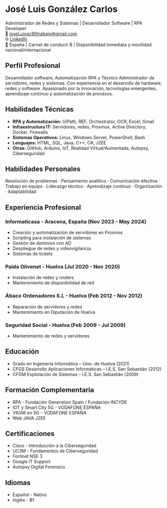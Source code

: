<!DOCTYPE html>
<html lang="es">
<head>
  <meta charset="UTF-8">
</head>
<body>

  <h1>José Luis González Carlos</h1>
  <p class="contact">
    Administrador de Redes y Sistemas | Desarrollador Software | RPA Developer<br>
    📧 <a href="mailto:joseLuisgc90trabajo@gmail.com">joseLuisgc90trabajo@gmail.com</a><br>
    🌐 <a href="http://www.linkedin.com/in/joseluisgonzálezcarlos" target="_blank">LinkedIn</a> <br>
    📍 España | Carnet de conducir B | Disponibilidad inmediata y movilidad nacional/internacional
  </p>

  <div class="section">
    <h2>Perfil Profesional</h2>
    <p>Desarrollador software, Automatización RPA y Técnico Administrador de servidores, redes y sistemas. Con experiencia en el desarrollo de hardware, redes y software. Apasionado por la innovación, tecnologías emergentes, aprendizaje continuo y automatización de procesos.</p>
  </div>

  <div class="section">
    <h2>Habilidades Técnicas</h2>
    <ul>
      <li><strong>RPA y Automatización:</strong> UiPath, REF, Orchestrator, OCR, Excel, Gmail</li>
      <li><strong>Infraestructura IT:</strong> Servidores, redes, Proxmox, Active Directory, Docker, Firewalls</li>
      <li><strong>Sistemas Operativos:</strong> Linux, Windows Server, PowerShell, Bash</li>
      <li><strong>Lenguajes:</strong> HTML, SQL, Java, C++, C#, J2EE</li>
      <li><strong>Otras:</strong> GitHub, Arduino, IoT, Realidad Virtual/Aumentada, Autopsy, Ciberseguridad</li>
    </ul>
  </div>

  <div class="section">
    <h2>Habilidades Personales</h2>
    <p>Resolución de problemas · Pensamiento analítico · Comunicación efectiva · Trabajo en equipo · Liderazgo técnico · Aprendizaje continuo · Organización · Adaptabilidad</p>
  </div>

  <div class="section">
    <h2>Experiencia Profesional</h2>
    <h3>Informaticasa - Aracena, España (Nov 2023 - May 2024)</h3>
    <ul>
      <li>Creación y automatización de servidores en Proxmox</li>
      <li>Scripting para instalación de sistemas</li>
      <li>Gestión de dominios con AD</li>
      <li>Despliegue de redes y videovigilancia</li>
      <li>Sistemas de tickets</li>
    </ul>
    <h3>Paida Olivenet - Huelva (Jul 2020 - Nov 2020)</h3>
    <ul>
      <li>Instalación de redes y routers</li>
      <li>Mantenimiento de disponibilidad de red</li>
    </ul>
    <h3>Ábaco Ordenadores S.L - Huelva (Feb 2012 - Nov 2012)</h3>
    <ul>
      <li>Reparación de servidores y redes</li>
      <li>Mantenimiento en Diputación de Huelva</li>
    </ul>
    <h3>Seguridad Social - Huelva (Feb 2009 - Jul 2009)</h3>
    <ul>
      <li>Mantenimiento de redes y servidores</li>
    </ul>
  </div>

  <div class="section">
    <h2>Educación</h2>
    <ul>
      <li>Grado en Ingeniería Informática – Univ. de Huelva (2021)</li>
      <li>CFGS Desarrollo Aplicaciones Informáticas – I.E.S. San Sebastián (2012)</li>
      <li>CFGM Explotación de Sistemas – I.E.S. San Sebastián (2009)</li>
    </ul>
  </div>

  <div class="section">
    <h2>Formación Complementaria</h2>
    <ul>
      <li>RPA - Fundación Generation Spain / Fundación INCYDE</li>
      <li>IOT y Smart City 5G - VODAFONE ESPAÑA</li>
      <li>VR/AR en 5G - VODAFONE ESPAÑA</li>
      <li>Web JAVA J2EE</li>
    </ul>
  </div>

  <div class="section">
    <h2>Certificaciones</h2>
    <ul>
      <li>Cisco - Introducción a la Ciberseguridad</li>
      <li>UC3M - Fundamentos de Ciberseguridad</li>
      <li>Fortinet NSE 3</li>
      <li>Google IT Support</li>
      <li>Autopsy Digital Forensics</li>
    </ul>
  </div>

  <div class="section">
    <h2>Idiomas</h2>
    <ul>
      <li>Español - Nativo</li>
      <li>Inglés - B1</li>
    </ul>
  </div>

</body>
</html>
